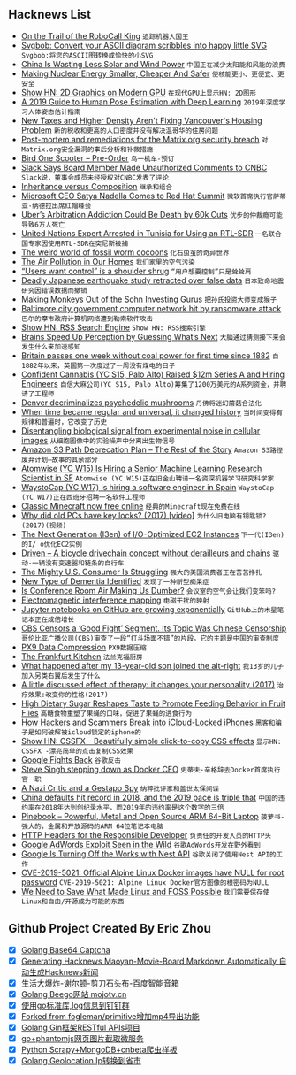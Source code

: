 ## Hacknews List


- [On the Trail of the RoboCall King](https://www.wired.com/story/on-the-trail-of-the-robocall-king/)  `追踪机器人国王`
- [Svgbob: Convert your ASCII diagram scribbles into happy little SVG](https://github.com/ivanceras/svgbob)  `Svgbob:将您的ASCII图转换成愉快的小SVG`
- [China Is Wasting Less Solar and Wind Power](http://www.sixthtone.com/news/1003939/china-is-wasting-less-solar-and-wind-power)  `中国正在减少太阳能和风能的浪费`
- [Making Nuclear Energy Smaller, Cheaper And Safer](https://www.npr.org/2019/05/08/720728055/this-company-says-the-future-of-nuclear-energy-is-smaller-cheaper-and-safer)  `使核能更小、更便宜、更安全`
- [Show HN: 2D Graphics on Modern GPU](https://raphlinus.github.io/rust/graphics/gpu/2019/05/08/modern-2d.html)  `在现代GPU上显示HN: 2D图形`
- [A 2019 Guide to Human Pose Estimation with Deep Learning](https://blog.nanonets.com/human-pose-estimation-2d-guide/)  `2019年深度学习人体姿态估计指南`
- [New Taxes and Higher Density Aren&#39;t Fixing Vancouver&#39;s Housing Problem](https://www.citylab.com/design/2019/05/vancouver-affordable-rent-housing-home-prices-zoning-density/588916/)  `新的税收和更高的人口密度并没有解决温哥华的住房问题`
- [Post-mortem and remediations for the Matrix.org security breach](https://matrix.org/blog/2019/05/08/post-mortem-and-remediations-for-apr-11-security-incident/)  `对Matrix.org安全漏洞的事后分析和补救措施`
- [Bird One Scooter – Pre-Order](https://shop.bird.co/pdp.html)  `鸟一机车-预订`
- [Slack Says Board Member Made Unauthorized Comments to CNBC](https://www.bloomberg.com/news/articles/2019-05-08/slack-says-board-member-made-unauthorized-comments-to-cnbc)  `Slack说，董事会成员未经授权对CNBC发表了评论`
- [Inheritance versus Composition](https://lwn.net/SubscriberLink/787800/b7f5351b3a41421a/)  `继承和组合`
- [Microsoft CEO Satya Nadella Comes to Red Hat Summit](https://www.zdnet.com/article/microsoft-ceo-satya-nadella-comes-to-red-hat-summit/)  `微软首席执行官萨蒂亚·纳德拉出席红帽峰会`
- [Uber’s Arbitration Addiction Could Be Death by 60k Cuts](https://www.bloomberg.com/news/articles/2019-05-08/uber-s-arbitration-addiction-could-be-death-by-60-000-cuts)  `优步的仲裁瘾可能导致6万人死亡`
- [United Nations Expert Arrested in Tunisia for Using an RTL-SDR](https://www.rtl-sdr.com/united-nations-expert-arrested-in-tunisia-for-using-an-rtl-sdr/)  `一名联合国专家因使用RTL-SDR在突尼斯被捕`
- [The weird world of fossil worm cocoons](http://nrm.diva-portal.org/smash/record.jsf?pid=diva2:1047133)  `化石虫茧的奇异世界`
- [The Air Pollution in Our Homes](https://www.newyorker.com/magazine/2019/04/08/the-hidden-air-pollution-in-our-homes)  `我们家里的空气污染`
- [“Users want control” is a shoulder shrug](https://www.ianbicking.org/blog/2019/04/users-want-control-is-a-shrug.html)  `“用户想要控制”只是耸耸肩`
- [Deadly Japanese earthquake study retracted over false data](https://www.nature.com/articles/d41586-019-01466-2)  `日本致命地震研究因错误数据而撤销`
- [Making Monkeys Out of the Sohn Investing Gurus](https://www.wsj.com/articles/making-monkeys-out-of-the-sohn-investing-gurus-11557115260)  `把孙氏投资大师变成猴子`
- [Baltimore city government computer network hit by ransomware attack](https://www.baltimoresun.com/news/maryland/politics/bs-md-ci-it-outage-20190507-story.html)  `巴尔的摩市政府计算机网络遭到勒索软件攻击`
- [Show HN: RSS Search Engine](https://search.feedi.me)  `Show HN: RSS搜索引擎`
- [Brains Speed Up Perception by Guessing What’s Next](https://www.quantamagazine.org/brains-speed-up-perception-by-guessing-whats-next-20190502/)  `大脑通过猜测接下来会发生什么来加速感知`
- [Britain passes one week without coal power for first time since 1882](https://www.theguardian.com/environment/2019/may/08/britain-passes-1-week-without-coal-power-for-first-time-since-1882)  `自1882年以来，英国第一次度过了一周没有煤电的日子`
- [Confident Cannabis (YC S15, Palo Alto) Raised $12m Series A and Hiring Engineers](https://confidentcannabis.com/jobs/)  `自信大麻公司(YC S15, Palo Alto)筹集了1200万美元的A系列资金，并聘请了工程师`
- [Denver decriminalizes psychedelic mushrooms](https://www.denverpost.com/2019/05/08/denver-psychedelic-magic-mushroom/)  `丹佛将迷幻蘑菇合法化`
- [When time became regular and universal, it changed history](https://aeon.co/essays/when-time-became-regular-and-universal-it-changed-history)  `当时间变得有规律和普遍时，它改变了历史`
- [Disentangling biological signal from experimental noise in cellular images](https://www.rxrx.ai/)  `从细胞图像中的实验噪声中分离出生物信号`
- [Amazon S3 Path Deprecation Plan – The Rest of the Story](https://aws.amazon.com/blogs/aws/amazon-s3-path-deprecation-plan-the-rest-of-the-story/)  `Amazon S3路径废弃计划—故事的其余部分`
- [Atomwise (YC W15) Is Hiring a Senior Machine Learning Research Scientist in SF](http://www.atomwise.com/jobs/senior-machine-learning-research-scientist/)  `Atomwise (YC W15)正在旧金山聘请一名资深机器学习研究科学家`
- [WaystoCap (YC W17) is hiring a software engineer in Spain](https://careers.waystocap.com/p/241e1e020838-full-stack-software-engineer)  `WaystoCap (YC W17)正在西班牙招聘一名软件工程师`
- [Classic Minecraft now free online](https://classic.minecraft.net/)  `经典的Minecraft现在免费在线`
- [Why did old PCs have key locks? (2017) [video]](https://www.youtube.com/watch?v=y0zZqHOZq7M)  `为什么旧电脑有钥匙锁?(2017)(视频)`
- [The Next Generation (I3en) of I/O-Optimized EC2 Instances](https://aws.amazon.com/blogs/aws/new-the-next-generation-i3en-of-i-o-optimized-ec2-instances/)  `下一代(I3en)的I/ o优化EC2实例`
- [Driven – A bicycle drivechain concept without derailleurs and chains](https://www.ceramicspeed.com/en/driven/)  `驱动-一辆没有变速器和链条的自行车`
- [The Mighty U.S. Consumer Is Struggling](https://www.bloomberg.com/opinion/articles/2019-05-08/the-mighty-u-s-consumer-is-struggling)  `强大的美国消费者正在苦苦挣扎`
- [New Type of Dementia Identified](https://www.nhs.uk/news/neurology/new-type-dementia-identified/)  `发现了一种新型痴呆症`
- [Is Conference Room Air Making Us Dumber?](https://www.nytimes.com/2019/05/06/health/conference-room-air.html)  `会议室的空气会让我们变笨吗?`
- [Electromagnetic interference mapping](http://charleslabs.fr/en/project-Electromagnetic&#43;interference&#43;mapping)  `电磁干扰的映射`
- [Jupyter notebooks on GitHub are growing exponentially](https://kyso.io/KyleOS/nbestimate)  `GitHub上的木星笔记本正在成倍增长`
- [CBS Censors a ‘Good Fight’ Segment. Its Topic Was Chinese Censorship](https://www.nytimes.com/2019/05/07/arts/television/cbs-good-fight-chinese-censorship.html)  `哥伦比亚广播公司(CBS)审查了一段“打斗场面不错”的片段。它的主题是中国的审查制度`
- [PX9 Data Compression](https://www.lexaloffle.com/bbs/?tid=34058)  `PX9数据压缩`
- [The Frankfurt Kitchen](https://www.citylab.com/design/2019/05/modern-kitchen-history-design-ideas-domestic-architecture/586345/)  `法兰克福厨房`
- [What happened after my 13-year-old son joined the alt-right](https://www.washingtonian.com/2019/05/05/what-happened-after-my-13-year-old-son-joined-the-alt-right/)  `我13岁的儿子加入另类右翼后发生了什么`
- [A little discussed effect of therapy: it changes your personality (2017)](https://digest.bps.org.uk/2017/01/19/a-little-discussed-effect-of-therapy-it-changes-your-personality/)  `治疗效果:改变你的性格(2017)`
- [High Dietary Sugar Reshapes Taste to Promote Feeding Behavior in Fruit Flies](https://www.cell.com/cell-reports/fulltext/S2211-1247(19)30492-9)  `高糖食物重塑了果蝇的口味，促进了果蝇的进食行为`
- [How Hackers and Scammers Break into iCloud-Locked iPhones](https://www.vice.com/en_us/article/8xyq8v/how-to-unlock-icloud-stolen-iphone)  `黑客和骗子是如何破解被icloud锁定的iphone的`
- [Show HN: CSSFX – Beautifully simple click-to-copy CSS effects](https://cssfx.dev/)  `显示HN: CSSFX -漂亮简单的点击复制CSS效果`
- [Google Fights Back](https://stratechery.com/2019/google-fights-back/)  `谷歌反击`
- [Steve Singh stepping down as Docker CEO](https://techcrunch.com/2019/05/08/steve-singh-stepping-down-as-docker-ceo/)  `史蒂夫·辛格辞去Docker首席执行官一职`
- [A Nazi Critic and a Gestapo Spy](https://www.spiegel.de/international/germany/a-nazi-critic-and-a-gestapo-spy-a-1266249.html)  `纳粹批评家和盖世太保间谍`
- [China defaults hit record in 2018, and the 2019 pace is triple that](https://www.bloomberg.com/news/articles/2019-05-07/china-defaults-hit-record-in-2018-the-2019-pace-is-triple-that)  `中国的违约率在2018年达到创纪录水平，而2019年的违约率是这个数字的三倍`
- [Pinebook – Powerful, Metal and Open Source ARM 64-Bit Laptop](https://www.pine64.org/pinebook-pro/)  `菠萝书-强大的，金属和开放源码的ARM 64位笔记本电脑`
- [HTTP Headers for the Responsible Developer](https://www.twilio.com/blog/a-http-headers-for-the-responsible-developer)  `负责任的开发人员的HTTP头`
- [Google AdWords Exploit Seen in the Wild](https://wp.josh.com/2019/05/06/breaking-news-google-adwords-exploit-seen-in-the-wild-yikes/)  `谷歌AdWords开发在野外看到`
- [Google Is Turning Off the Works with Nest API](https://nest.com/whats-happening/)  `谷歌关闭了使用Nest API的工作`
- [CVE-2019-5021: Official Alpine Linux Docker images have NULL for root password](https://cve.mitre.org/cgi-bin/cvename.cgi?name=CVE-2019-5021)  `CVE-2019-5021: Alpine Linux Docker官方图像的根密码为NULL`
- [We Need to Save What Made Linux and FOSS Possible](https://www.linuxjournal.com/content/we-need-save-what-made-linux-and-foss-possible)  `我们需要保存使Linux和自由/开源成为可能的东西`

## Github Project Created By Eric Zhou

- [x] [Golang Base64 Captcha](https://github.com/mojocn/base64Captcha)
- [x] [Generating Hacknews Maoyan-Movie-Board Markdown Automatically 自动生成Hacknews新闻](https://github.com/dejavuzhou/md-genie)
- [x] [生活大爆炸-谢尔顿-剪刀石头布-百度智能音箱](https://github.com/mojocn/dueros-bang-game)
- [x] [Golang Beego网站 mojotv.cn](https://github.com/mojocn/www.mojotv.cn)
- [x] [使用go标准库,log信息到钉钉群](https://github.com/mojocn/dooger)
- [x] [Forked from fogleman/primitive增加mp4导出功能](https://github.com/mojocn/primitive)
- [x] [Golang Gin框架RESTful APIs项目](https://github.com/JJJJJJJerk/ezier-golang-web-api-framework)
- [x] [go+phantomjs网页图片截取微服务](https://github.com/mojocn/screen_shot)
- [x] [Python Scrapy+MongoDB+cnbeta爬虫样板](https://github.com/mojocn/scrapy_mongodb_boilerplate_cnbeta)
- [x] [Golang Geolocation Ip转换到省市](https://github.com/mojocn/ip2location)